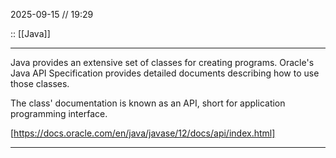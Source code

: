 2025-09-15 // 19:29

:: [[Java]]

---

Java provides an extensive set of classes for creating programs. Oracle's Java API Specification provides detailed documents describing how to use those classes.  

The class' documentation is known as an API, short for application programming interface.

[https://docs.oracle.com/en/java/javase/12/docs/api/index.html]

---

 